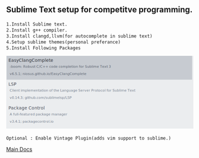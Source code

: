 ## Sublime Text setup for competitve programming.
	
    
    1.Install Sublime text. 
	2.Install g++ compiler.
	3.Install clangd,llvm(for autocomplete in sublime text)
	4.Setup sublime themes(personal preferance)
	5.Install Following Packages 
        
   ![alt text](./assets/packages.png)

    Optional : Enable Vintage Plugin(adds vim support to sublime.)

[Main Docs](README.md)
